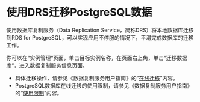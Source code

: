 # 使用DRS迁移PostgreSQL数据<a name="rds_08_0001"></a>

使用数据库复制服务（Data Replication Service，简称DRS）将本地数据库迁移到RDS for PostgreSQL，可以实现应用不停服的情况下，平滑完成数据库的迁移工作。

你可以在“实例管理“页面，单击目标实例名称，在页面右上角，单击“迁移数据库“，进入数据复制服务信息页面。

-   具体迁移操作，请参见《数据复制服务用户指南》的“[在线迁移](https://support.huaweicloud.com/qs-drs/drs_online_migration.html)”内容。
-   PostgreSQL数据库在线迁移的使用限制，请参见《数据复制服务用户指南》的“[使用限制](https://support.huaweicloud.com/qs-drs/drs_02_0011.html)”内容。

